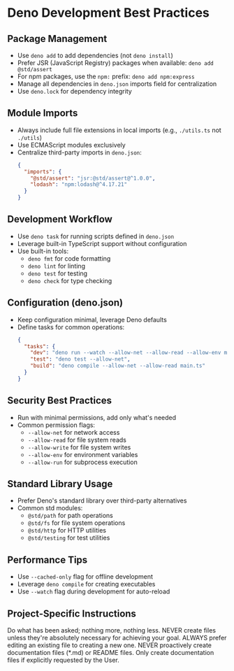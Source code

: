 # Deno Development Best Practices

## Package Management
- Use `deno add` to add dependencies (not `deno install`)
- Prefer JSR (JavaScript Registry) packages when available: `deno add @std/assert`
- For npm packages, use the `npm:` prefix: `deno add npm:express`
- Manage all dependencies in `deno.json` imports field for centralization
- Use `deno.lock` for dependency integrity

## Module Imports
- Always include full file extensions in local imports (e.g., `./utils.ts` not `./utils`)
- Use ECMAScript modules exclusively
- Centralize third-party imports in `deno.json`:
  ```json
  {
    "imports": {
      "@std/assert": "jsr:@std/assert@^1.0.0",
      "lodash": "npm:lodash@^4.17.21"
    }
  }
  ```

## Development Workflow
- Use `deno task` for running scripts defined in `deno.json`
- Leverage built-in TypeScript support without configuration
- Use built-in tools:
  - `deno fmt` for code formatting
  - `deno lint` for linting
  - `deno test` for testing
  - `deno check` for type checking

## Configuration (deno.json)
- Keep configuration minimal, leverage Deno defaults
- Define tasks for common operations:
  ```json
  {
    "tasks": {
      "dev": "deno run --watch --allow-net --allow-read --allow-env main.ts",
      "test": "deno test --allow-net",
      "build": "deno compile --allow-net --allow-read main.ts"
    }
  }
  ```

## Security Best Practices
- Run with minimal permissions, add only what's needed
- Common permission flags:
  - `--allow-net` for network access
  - `--allow-read` for file system reads
  - `--allow-write` for file system writes
  - `--allow-env` for environment variables
  - `--allow-run` for subprocess execution

## Standard Library Usage
- Prefer Deno's standard library over third-party alternatives
- Common std modules:
  - `@std/path` for path operations
  - `@std/fs` for file system operations
  - `@std/http` for HTTP utilities
  - `@std/testing` for test utilities

## Performance Tips
- Use `--cached-only` flag for offline development
- Leverage `deno compile` for creating executables
- Use `--watch` flag during development for auto-reload

## Project-Specific Instructions
Do what has been asked; nothing more, nothing less.
NEVER create files unless they're absolutely necessary for achieving your goal.
ALWAYS prefer editing an existing file to creating a new one.
NEVER proactively create documentation files (*.md) or README files. Only create documentation files if explicitly requested by the User.